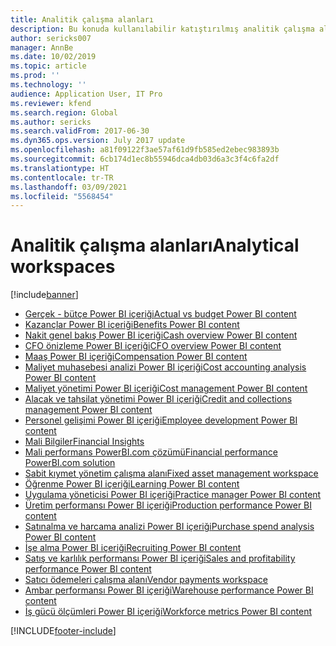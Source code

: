 ```yaml
---
title: Analitik çalışma alanları
description: Bu konuda kullanılabilir katıştırılmış analitik çalışma alanları listelenmektedir ve çalışma alanları hakkında daha fazla bilgi edinebileceğiniz kaynaklar belirtilmektedir.
author: sericks007
manager: AnnBe
ms.date: 10/02/2019
ms.topic: article
ms.prod: ''
ms.technology: ''
audience: Application User, IT Pro
ms.reviewer: kfend
ms.search.region: Global
ms.author: sericks
ms.search.validFrom: 2017-06-30
ms.dyn365.ops.version: July 2017 update
ms.openlocfilehash: a81f09122f3ae57af61d9fb585ed2ebec983893b
ms.sourcegitcommit: 6cb174d1ec8b55946dca4db03d6a3c3f4c6fa2df
ms.translationtype: HT
ms.contentlocale: tr-TR
ms.lasthandoff: 03/09/2021
ms.locfileid: "5568454"
---
```

# <a name="analytical-workspaces"></a><span data-ttu-id="5d97b-103">Analitik çalışma alanları</span><span class="sxs-lookup"><span data-stu-id="5d97b-103">Analytical workspaces</span></span>
[!include[banner](../includes/banner.md)]

- [<span data-ttu-id="5d97b-104">Gerçek - bütçe Power BI içeriği</span><span class="sxs-lookup"><span data-stu-id="5d97b-104">Actual vs budget Power BI content</span></span>](ledger-budgets-power-bi.md)
- [<span data-ttu-id="5d97b-105">Kazançlar Power BI içeriği</span><span class="sxs-lookup"><span data-stu-id="5d97b-105">Benefits Power BI content</span></span>](benefits-power-bi.md)
- [<span data-ttu-id="5d97b-106">Nakit genel bakış Power BI içeriği</span><span class="sxs-lookup"><span data-stu-id="5d97b-106">Cash overview Power BI content</span></span>](../../../finance/cash-bank-management/Cash-Overview-Power-BI-content.md)
- [<span data-ttu-id="5d97b-107">CFO önizleme Power BI içeriği</span><span class="sxs-lookup"><span data-stu-id="5d97b-107">CFO overview Power BI content</span></span>](CFO-power-bi.md)
- [<span data-ttu-id="5d97b-108">Maaş Power BI içeriği</span><span class="sxs-lookup"><span data-stu-id="5d97b-108">Compensation Power BI content</span></span>](compensation-power-bi.md)
- [<span data-ttu-id="5d97b-109">Maliyet muhasebesi analizi Power BI içeriği</span><span class="sxs-lookup"><span data-stu-id="5d97b-109">Cost accounting analysis Power BI content</span></span>](cost-accounting-analysis-content-pack.md) 
- [<span data-ttu-id="5d97b-110">Maliyet yönetimi Power BI içeriği</span><span class="sxs-lookup"><span data-stu-id="5d97b-110">Cost management Power BI content</span></span>](cost-management-content-pack.md)
- [<span data-ttu-id="5d97b-111">Alacak ve tahsilat yönetimi Power BI içeriği</span><span class="sxs-lookup"><span data-stu-id="5d97b-111">Credit and collections management Power BI content</span></span>](../../../finance/accounts-receivable/credit-collections-power-bi.md)
- [<span data-ttu-id="5d97b-112">Personel gelişimi Power BI içeriği</span><span class="sxs-lookup"><span data-stu-id="5d97b-112">Employee development Power BI content</span></span>](employee-development-PBI.md) 
- [<span data-ttu-id="5d97b-113">Mali Bilgiler</span><span class="sxs-lookup"><span data-stu-id="5d97b-113">Financial Insights</span></span>](financial-insights.md)
- [<span data-ttu-id="5d97b-114">Mali performans PowerBI.com çözümü</span><span class="sxs-lookup"><span data-stu-id="5d97b-114">Financial performance PowerBI.com solution</span></span>](financial-performance-power-bi-content-pack.md)
- [<span data-ttu-id="5d97b-115">Sabit kıymet yönetim çalışma alanı</span><span class="sxs-lookup"><span data-stu-id="5d97b-115">Fixed asset management workspace</span></span>](../../../finance/fixed-assets/Fixed-asset-management-workspace.md)
- [<span data-ttu-id="5d97b-116">Öğrenme Power BI içeriği</span><span class="sxs-lookup"><span data-stu-id="5d97b-116">Learning Power BI content</span></span>](learning-power-bi.md)
- [<span data-ttu-id="5d97b-117">Uygulama yöneticisi Power BI içeriği</span><span class="sxs-lookup"><span data-stu-id="5d97b-117">Practice manager Power BI content</span></span>](practice-manager-power-bi.md)
- [<span data-ttu-id="5d97b-118">Üretim performansı Power BI içeriği</span><span class="sxs-lookup"><span data-stu-id="5d97b-118">Production performance Power BI content</span></span>](production-performance-power-bi.md)
- [<span data-ttu-id="5d97b-119">Satınalma ve harcama analizi Power BI içeriği</span><span class="sxs-lookup"><span data-stu-id="5d97b-119">Purchase spend analysis Power BI content</span></span>](purchase-content-pack-for-power-bi.md) 
- [<span data-ttu-id="5d97b-120">İşe alma Power BI içeriği</span><span class="sxs-lookup"><span data-stu-id="5d97b-120">Recruiting Power BI content</span></span>](recruiting-analysis-power-bi-content-pack.md) 
- [<span data-ttu-id="5d97b-121">Satış ve karlılık performansı Power BI içeriği</span><span class="sxs-lookup"><span data-stu-id="5d97b-121">Sales and profitability performance Power BI content</span></span>](sales-profitability-performance-content-pack.md)
- [<span data-ttu-id="5d97b-122">Satıcı ödemeleri çalışma alanı</span><span class="sxs-lookup"><span data-stu-id="5d97b-122">Vendor payments workspace</span></span>](../../../finance/accounts-payable/Vendor-payments-workspace.md)
- [<span data-ttu-id="5d97b-123">Ambar performansı Power BI içeriği</span><span class="sxs-lookup"><span data-stu-id="5d97b-123">Warehouse performance Power BI content</span></span>](warehouse-power-bi-content.md)
- [<span data-ttu-id="5d97b-124">İş gücü ölçümleri Power BI içeriği</span><span class="sxs-lookup"><span data-stu-id="5d97b-124">Workforce metrics Power BI content</span></span>](workforce-analysis-power-bi-content-pack.md)


[!INCLUDE[footer-include](../../../includes/footer-banner.md)]